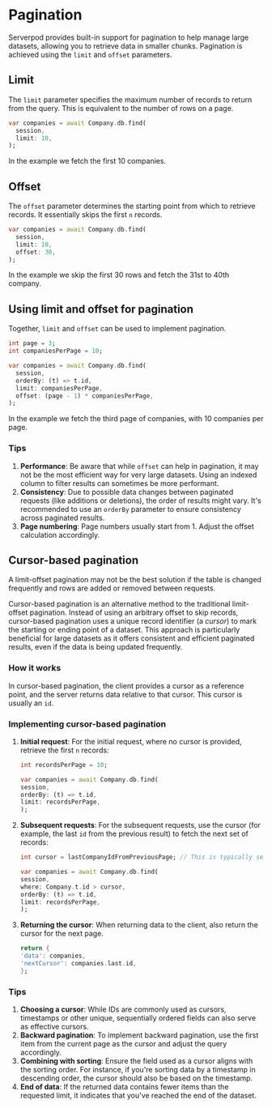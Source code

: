 # Pagination

Serverpod provides built-in support for pagination to help manage large datasets, allowing you to retrieve data in smaller chunks. Pagination is achieved using the `limit` and `offset` parameters.

## Limit

The `limit` parameter specifies the maximum number of records to return from the query. This is equivalent to the number of rows on a page.

```dart
var companies = await Company.db.find(
  session,
  limit: 10,
);
```

In the example we fetch the first 10 companies.

## Offset

The `offset` parameter determines the starting point from which to retrieve records. It essentially skips the first `n` records.

```dart
var companies = await Company.db.find(
  session,
  limit: 10,
  offset: 30,
);
```

In the example we skip the first 30 rows and fetch the 31st to 40th company.

## Using limit and offset for pagination

Together, `limit` and `offset` can be used to implement pagination.

```dart
int page = 3;
int companiesPerPage = 10;

var companies = await Company.db.find(
  session,
  orderBy: (t) => t.id,
  limit: companiesPerPage,
  offset: (page - 1) * companiesPerPage,
);
```

In the example we fetch the third page of companies, with 10 companies per page.

### Tips

1. **Performance**: Be aware that while `offset` can help in pagination, it may not be the most efficient way for very large datasets. Using an indexed column to filter results can sometimes be more performant.
2. **Consistency**: Due to possible data changes between paginated requests (like additions or deletions), the order of results might vary. It's recommended to use an `orderBy` parameter to ensure consistency across paginated results.
3. **Page numbering**: Page numbers usually start from 1. Adjust the offset calculation accordingly.

## Cursor-based pagination

A limit-offset pagination may not be the best solution if the table is changed frequently and rows are added or removed between requests.

Cursor-based pagination is an alternative method to the traditional limit-offset pagination. Instead of using an arbitrary offset to skip records, cursor-based pagination uses a unique record identifier (a _cursor_) to mark the starting or ending point of a dataset. This approach is particularly beneficial for large datasets as it offers consistent and efficient paginated results, even if the data is being updated frequently.

### How it works

In cursor-based pagination, the client provides a cursor as a reference point, and the server returns data relative to that cursor. This cursor is usually an `id`.

### Implementing cursor-based pagination

1. **Initial request**:
    For the initial request, where no cursor is provided, retrieve the first `n` records:

    ```dart
    int recordsPerPage = 10;

    var companies = await Company.db.find(
    session,
    orderBy: (t) => t.id,
    limit: recordsPerPage,
    );
    ```

2. **Subsequent requests**:
    For the subsequent requests, use the cursor (for example, the last `id` from the previous result) to fetch the next set of records:

    ```dart
    int cursor = lastCompanyIdFromPreviousPage; // This is typically sent by the client

    var companies = await Company.db.find(
    session,
    where: Company.t.id > cursor,
    orderBy: (t) => t.id,
    limit: recordsPerPage,
    );
    ```

3. **Returning the cursor**:
    When returning data to the client, also return the cursor for the next page.

    ```dart
    return {
    'data': companies,
    'nextCursor': companies.last.id,
    };
    ```

### Tips

1. **Choosing a cursor**: While IDs are commonly used as cursors, timestamps or other unique, sequentially ordered fields can also serve as effective cursors.
2. **Backward pagination**: To implement backward pagination, use the first item from the current page as the cursor and adjust the query accordingly.
3. **Combining with sorting**: Ensure the field used as a cursor aligns with the sorting order. For instance, if you're sorting data by a timestamp in descending order, the cursor should also be based on the timestamp.
4. **End of data**: If the returned data contains fewer items than the requested limit, it indicates that you've reached the end of the dataset.
